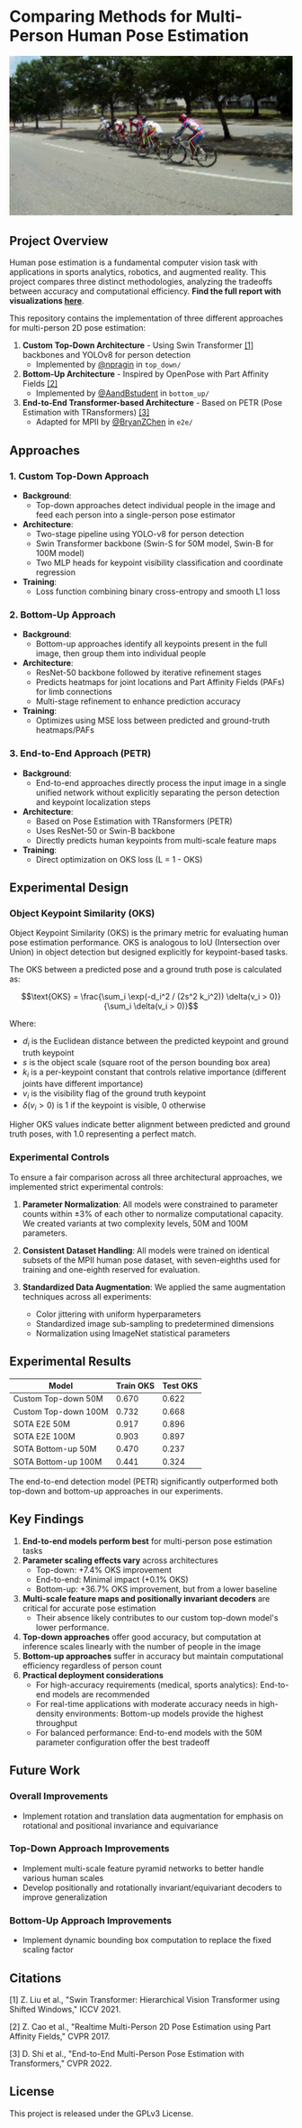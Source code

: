 # Comparing Methods for Multi-Person Human Pose Estimation

<div align="center">
  <img src="assets/end_end.jpg" alt="End-to-end visualization">
</div>

## Project Overview

Human pose estimation is a fundamental computer vision task with applications in sports analytics, robotics, and augmented reality. This project compares three distinct methodologies, analyzing the tradeoffs between accuracy and computational efficiency. **Find the full report with visualizations [here](assets/report.pdf)**.

This repository contains the implementation of three different approaches for multi-person 2D pose estimation:

1. **Custom Top-Down Architecture** - Using Swin Transformer [[1]](https://arxiv.org/pdf/2103.14030) backbones and YOLOv8 for person detection
    - Implemented by [@npragin](github.com/npragin) in `top_down/`
2. **Bottom-Up Architecture** - Inspired by OpenPose with Part Affinity Fields [[2]](https://arxiv.org/pdf/1812.08008)
    - Implemented by [@AandBstudent](github.com/AandBstudent) in `bottom_up/`
3. **End-to-End Transformer-based Architecture** - Based on PETR (Pose Estimation with TRansformers) [[3]](https://openaccess.thecvf.com/content/CVPR2022/papers/Shi_End-to-End_Multi-Person_Pose_Estimation_With_Transformers_CVPR_2022_paper.pdf)
    - Adapted for MPII by [@BryanZChen](github.com/BryanZChen) in `e2e/`

## Approaches

### 1. Custom Top-Down Approach
- **Background**:
  - Top-down approaches detect individual people in the image and feed each person into a single-person pose estimator
- **Architecture**:
  - Two-stage pipeline using YOLO-v8 for person detection
  - Swin Transformer backbone (Swin-S for 50M model, Swin-B for 100M model)
  - Two MLP heads for keypoint visibility classification and coordinate regression
- **Training**:
  - Loss function combining binary cross-entropy and smooth L1 loss

### 2. Bottom-Up Approach
- **Background**:
  - Bottom-up approaches identify all keypoints present in the full image, then group them into individual people
- **Architecture**:
  - ResNet-50 backbone followed by iterative refinement stages
  - Predicts heatmaps for joint locations and Part Affinity Fields (PAFs) for limb connections
  - Multi-stage refinement to enhance prediction accuracy
- **Training**:
  - Optimizes using MSE loss between predicted and ground-truth heatmaps/PAFs

### 3. End-to-End Approach (PETR)
- **Background**:
  - End-to-end approaches directly process the input image in a single unified network without explicitly separating the person detection and keypoint localization steps
- **Architecture**:
  - Based on Pose Estimation with TRansformers (PETR)
  - Uses ResNet-50 or Swin-B backbone
  - Directly predicts human keypoints from multi-scale feature maps
- **Training**:
  - Direct optimization on OKS loss (L = 1 - OKS)

## Experimental Design

### Object Keypoint Similarity (OKS)

Object Keypoint Similarity (OKS) is the primary metric for evaluating human pose estimation performance. OKS is analogous to IoU (Intersection over Union) in object detection but designed explicitly for keypoint-based tasks.

The OKS between a predicted pose and a ground truth pose is calculated as:

$$\text{OKS} = \frac{\sum_i \exp(-d_i^2 / (2s^2 k_i^2)) \delta(v_i > 0)}{\sum_i \delta(v_i > 0)}$$

Where:
- $d_i$ is the Euclidean distance between the predicted keypoint and ground truth keypoint
- $s$ is the object scale (square root of the person bounding box area)
- $k_i$ is a per-keypoint constant that controls relative importance (different joints have different importance)
- $v_i$ is the visibility flag of the ground truth keypoint
- $\delta(v_i > 0)$ is 1 if the keypoint is visible, 0 otherwise

Higher OKS values indicate better alignment between predicted and ground truth poses, with 1.0 representing a perfect match.

### Experimental Controls

To ensure a fair comparison across all three architectural approaches, we implemented strict experimental controls:

1. **Parameter Normalization**: All models were constrained to parameter counts within ±3% of each other to normalize computational capacity. We created variants at two complexity levels, 50M and 100M parameters.

2. **Consistent Dataset Handling**: All models were trained on identical subsets of the MPII human pose dataset, with seven-eighths used for training and one-eighth reserved for evaluation.

3. **Standardized Data Augmentation**: We applied the same augmentation techniques across all experiments:
   - Color jittering with uniform hyperparameters
   - Standardized image sub-sampling to predetermined dimensions
   - Normalization using ImageNet statistical parameters

## Experimental Results

| Model | Train OKS | Test OKS |
|-------|----------|----------|
| Custom Top-down 50M | 0.670 | 0.622 |
| Custom Top-down 100M | 0.732 | 0.668 |
| SOTA E2E 50M | 0.917 | 0.896 |
| SOTA E2E 100M | 0.903 | 0.897 |
| SOTA Bottom-up 50M | 0.470 | 0.237 |
| SOTA Bottom-up 100M | 0.441 | 0.324 |

The end-to-end detection model (PETR) significantly outperformed both top-down and bottom-up approaches in our experiments.

## Key Findings

1. **End-to-end models perform best** for multi-person pose estimation tasks
2. **Parameter scaling effects vary** across architectures
    - Top-down: +7.4% OKS improvement
    - End-to-end: Minimal impact (+0.1% OKS)
    - Bottom-up: +36.7% OKS improvement, but from a lower baseline
3. **Multi-scale feature maps and positionally invariant decoders** are critical for accurate pose estimation
    - Their absence likely contributes to our custom top-down model's lower performance.
4. **Top-down approaches** offer good accuracy, but computation at inference scales linearly with the number of people in the image
5. **Bottom-up approaches** suffer in accuracy but maintain computational efficiency regardless of person count
6. **Practical deployment considerations**
    - For high-accuracy requirements (medical, sports analytics): End-to-end models are recommended
    - For real-time applications with moderate accuracy needs in high-density environments: Bottom-up models provide the highest throughput
    - For balanced performance: End-to-end models with the 50M parameter configuration offer the best tradeoff

## Future Work

### Overall Improvements
- Implement rotation and translation data augmentation for emphasis on rotational and positional invariance and equivariance

### Top-Down Approach Improvements
- Implement multi-scale feature pyramid networks to better handle various human scales
- Develop positionally and rotationally invariant/equivariant decoders to improve generalization

### Bottom-Up Approach Improvements
- Implement dynamic bounding box computation to replace the fixed scaling factor

## Citations
[1] Z. Liu et al., "Swin Transformer: Hierarchical Vision Transformer using Shifted Windows," ICCV 2021.

[2] Z. Cao et al., "Realtime Multi-Person 2D Pose Estimation using Part Affinity Fields," CVPR 2017.

[3] D. Shi et al., "End-to-End Multi-Person Pose Estimation with Transformers," CVPR 2022.

## License

This project is released under the GPLv3 License.
